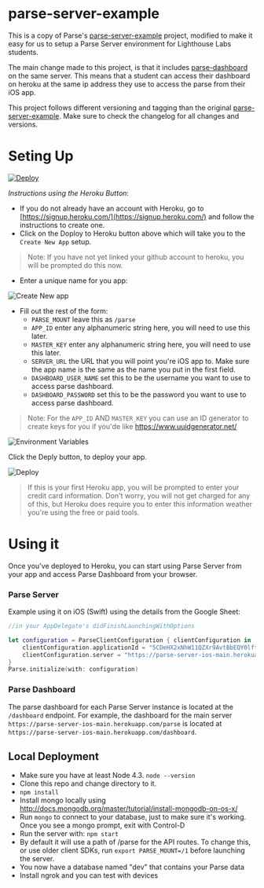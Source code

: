 # parse-server-example

This is a copy of Parse's [parse-server-example](https://github.com/ParsePlatform/parse-server-example) project, modified to make it easy for us to setup a Parse Server environment for Lighthouse Labs students.

The main change made to this project, is that it includes [parse-dashboard](https://github.com/ParsePlatform/parse-dashboard) on the same server. This means that a student can access their dashboard on heroku at the same ip address they use to access the parse from their iOS app.

This project follows different versioning and tagging than the original [parse-server-example](https://github.com/ParsePlatform/parse-server-example). Make sure to check the changelog for all changes and versions.

# Seting Up

[![Deploy](https://www.herokucdn.com/deploy/button.svg)](https://heroku.com/deploy?template=https://github.com/lighthouse-labs/Parse-Server-For-Students)

*Instructions using the Heroku Button*:

* If you do not already have an account with Heroku, go to [https://signup.heroku.com/](https://signup.heroku.com/) and follow the instructions to create one.
* Click on the Doploy to Heroku button above which will take you to the `Create New App` setup.

> Note: If you have not yet linked your github account to heroku, you will be prompted do this now.

* Enter a unique name for you app:

![Create New app](http://i.imgur.com/1kqgCOV.png)

* Fill out the rest of the form:
  - `PARSE_MOUNT` leave this as `/parse`
  - `APP_ID` enter any alphanumeric string here, you will need to use this later.
  - `MASTER_KEY` enter any alphanumeric string here, you will need to use this later.  
  - `SERVER_URL` the URL that you will point you're iOS app to. Make sure the app name is the same as the name you put in the first field.
  - `DASHBOARD_USER_NAME` set this to be the username you want to use to access parse dashboard.
  - `DASHBOARD_PASSWORD` set this to be the password you want to use to access parse dashboard.

> Note: For the `APP_ID` AND `MASTER_KEY` you can use an ID generator to create keys for you if you'de like <https://www.uuidgenerator.net/>

![Environment Variables](http://i.imgur.com/NzEDBd9.png)

Click the Deply button, to deploy your app.

![Deploy](http://i.imgur.com/QTIP1OP.png)

> If this is your first Heroku app, you will be prompted to enter your credit card information. Don't worry, you will not get charged for any of this, but Heroku does require you to enter this information weather you're using the free or paid tools.


# Using it

Once you've deployed to Heroku, you can start using Parse Server from your app and access Parse Dashboard from your browser.

### Parse Server

Example using it on iOS (Swift) using the details from the Google Sheet:

```swift
//in your AppDelegate's didFinishLaunchingWithOptions

let configuration = ParseClientConfiguration { clientConfiguration in
    clientConfiguration.applicationId = "5CDeHX2xNhW11QZXr9AvtBbEQY0lft4jpUuMFt9g"
    clientConfiguration.server = "https://parse-server-ios-main.herokuapp.com/parse"
}
Parse.initialize(with: configuration)
```

### Parse Dashboard

The parse dashboard for each Parse Server instance is located at the `/dashboard` endpoint. For example, the dashboard for the main server `https://parse-server-ios-main.herokuapp.com/parse` is located at `https://parse-server-ios-main.herokuapp.com/dashboard`.

## Local Deployment

* Make sure you have at least Node 4.3. `node --version`
* Clone this repo and change directory to it.
* `npm install`
* Install mongo locally using http://docs.mongodb.org/master/tutorial/install-mongodb-on-os-x/
* Run `mongo` to connect to your database, just to make sure it's working. Once you see a mongo prompt, exit with Control-D
* Run the server with: `npm start`
* By default it will use a path of /parse for the API routes.  To change this, or use older client SDKs, run `export PARSE_MOUNT=/1` before launching the server.
* You now have a database named "dev" that contains your Parse data
* Install ngrok and you can test with devices
